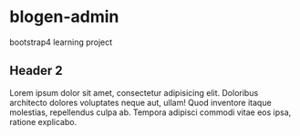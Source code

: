 # blogen-admin
bootstrap4 learning project

## Header 2
Lorem ipsum dolor sit amet, consectetur adipisicing elit. Doloribus architecto dolores voluptates neque aut, ullam! Quod inventore itaque molestias, repellendus culpa ab. Tempora adipisci commodi vitae eos ipsa, ratione explicabo.